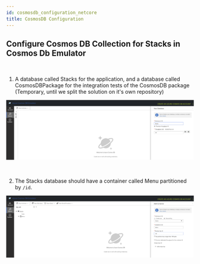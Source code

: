 ```yaml
---
id: cosmosdb_configuration_netcore
title: CosmosDB Configuration
---
```


## Configure Cosmos DB Collection for Stacks in Cosmos Db Emulator

<br />

1. A database called Stacks for the application, and a database called CosmosDBPackage for the integration tests of the CosmosDB package (Temporary, until we split the solution on it's own repository)

![CosmosDB](/img/cosmosdb_emulator_1.png)

<br />

2. The Stacks database should have a container called Menu partitioned by `/id`.

![CosmosDB](/img/cosmosdb_emulator_2.png)